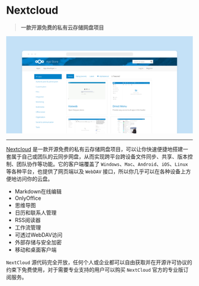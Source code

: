 # Nextcloud

> **一款开源免费的私有云存储网盘项目**

![Nextcloud](../../images/composes/linux-nextcloud-service.png)

---

[Nextcloud](https://nextcloud.com/) 是一款开源免费的私有云存储网盘项目，可以让你快速便捷地搭建一套属于自己或团队的云同步网盘，从而实现跨平台跨设备文件同步、共享、版本控制、团队协作等功能。它的客户端覆盖了 `Windows`、`Mac`、`Android`、`iOS`、`Linux` 等各种平台，也提供了网页端以及 `WebDAV` 接口，所以你几乎可以在各种设备上方便地访问你的云盘。

- Markdown在线编辑
- OnlyOffice
- 思维导图
- 日历和联系人管理
- RSS阅读器
- 工作流管理
- 可透过WebDAV访问
- 外部存储与安全加密
- 移动和桌面客户端

`NextCloud` 源代码完全开放，任何个人或企业都可以自由获取并在开源许可协议的约束下免费使用，对于需要专业支持的用户可以购买 `NextCloud` 官方的专业版订阅服务。
